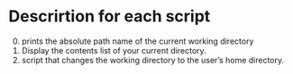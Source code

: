 # Descrirtion for each script

0. prints the absolute path name of the current working directory
1. Display the contents list of your current directory.
2. script that changes the working directory to the user’s home directory.
